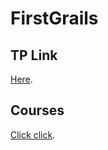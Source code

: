 # FirstGrails

## TP Link
[Here](http://cours.tokidev.fr/mbds/grails/tp_grails.pdf).

## Courses
[Click click](http://cours.tokidev.fr/mbds/grails/cours_grails.pdf).
